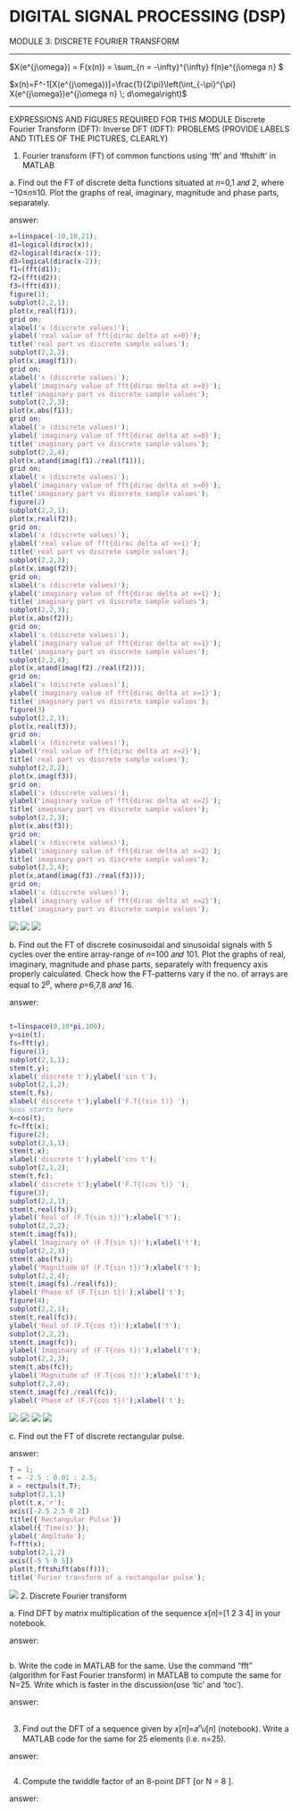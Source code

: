 # DIGITAL SIGNAL PROCESSING (DSP)
MODULE 3: DISCRETE FOURIER TRANSFORM

***
$X(e^{j\omega}) = F(x(n)) = \sum_{n = -\infty}^{\infty} f(n)e^{j\omega n} $

$x(n)=F^-1[X(e^{j\omega})]=\frac{1}{2\pi}\left(\int_{-\pi}^{\pi} X(e^{j\omega})e^{j\omega n} \; d\omega\right)$

***
EXPRESSIONS AND FIGURES REQUIRED FOR THIS MODULE
Discrete Fourier Transform (DFT):
Inverse DFT (IDFT):
PROBLEMS (PROVIDE LABELS AND TITLES OF THE PICTURES, CLEARLY)
1. Fourier transform (FT) of common functions using ‘fft’ and ‘fftshift’ in MATLAB

a. Find out the FT of discrete delta functions situated at 𝑛=0,1 𝑎𝑛𝑑 2, where −10≤𝑛≤10. Plot the graphs of real, imaginary, magnitude and phase parts, separately.

answer:
```Matlab
x=linspace(-10,10,21);
d1=logical(dirac(x));
d2=logical(dirac(x-1));
d3=logical(dirac(x-2));
f1=(fft(d1));
f2=(fft(d2));
f3=(fft(d3));
figure(1);
subplot(2,2,1);
plot(x,real(f1));
grid on;
xlabel('x (discrete values)');
ylabel('real value of fft{dirac delta at x=0}');
title('real part vs discrete sample values');
subplot(2,2,2);
plot(x,imag(f1));
grid on;
xlabel('x (discrete values)');
ylabel('imaginary value of fft{dirac delta at x=0}');
title('imaginary part vs discrete sample values');
subplot(2,2,3);
plot(x,abs(f1));
grid on;
xlabel('x (discrete values)');
ylabel('imaginary value of fft{dirac delta at x=0}');
title('imaginary part vs discrete sample values');
subplot(2,2,4);
plot(x,atand(imag(f1)./real(f1)));
grid on;
xlabel('x (discrete values)');
ylabel('imaginary value of fft{dirac delta at x=0}');
title('imaginary part vs discrete sample values');
figure(2)
subplot(2,2,1);
plot(x,real(f2));
grid on;
xlabel('x (discrete values)');
ylabel('real value of fft{dirac delta at x=1}');
title('real part vs discrete sample values');
subplot(2,2,2);
plot(x,imag(f2));
grid on;
xlabel('x (discrete values)');
ylabel('imaginary value of fft{dirac delta at x=1}');
title('imaginary part vs discrete sample values');
subplot(2,2,3);
plot(x,abs(f2));
grid on;
xlabel('x (discrete values)');
ylabel('imaginary value of fft{dirac delta at x=1}');
title('imaginary part vs discrete sample values');
subplot(2,2,4);
plot(x,atand(imag(f2)./real(f2)));
grid on;
xlabel('x (discrete values)');
ylabel('imaginary value of fft{dirac delta at x=1}');
title('imaginary part vs discrete sample values');
figure(3)
subplot(2,2,1);
plot(x,real(f3));
grid on;
xlabel('x (discrete values)');
ylabel('real value of fft{dirac delta at x=2}');
title('real part vs discrete sample values');
subplot(2,2,2);
plot(x,imag(f3));
grid on;
xlabel('x (discrete values)');
ylabel('imaginary value of fft{dirac delta at x=2}');
title('imaginary part vs discrete sample values');
subplot(2,2,3);
plot(x,abs(f3));
grid on;
xlabel('x (discrete values)');
ylabel('imaginary value of fft{dirac delta at x=2}');
title('imaginary part vs discrete sample values');
subplot(2,2,4);
plot(x,atand(imag(f3)./real(f3)));
grid on;
xlabel('x (discrete values)');
ylabel('imaginary value of fft{dirac delta at x=2}');
title('imaginary part vs discrete sample values');
```
<p float="left">
<img src="https://github.com/Dummyjar/MATLAB/blob/master/dsp%203/1%20n%20is%200.jpg" >
<img src="https://github.com/Dummyjar/MATLAB/blob/master/dsp%203/1%20n%20is%201.jpg" >
<img src="https://github.com/Dummyjar/MATLAB/blob/master/dsp%203/1%20n%20is%202.jpg" >
</p>

b. Find out the FT of discrete cosinusoidal and sinusoidal signals with 5 cycles over the entire array-range of 𝑛=100 𝑎𝑛𝑑 101. Plot the graphs of real, imaginary, magnitude and phase parts, separately with frequency axis properly calculated. Check how the FT-patterns vary if the no. of arrays are equal to 2<sup>p</sup>, where 𝑝=6,7,8 𝑎𝑛𝑑 16.

answer:
```Matlab

t=linspace(0,10*pi,100);
y=sin(t);
fs=fft(y);
figure(1);
subplot(2,1,1);
stem(t,y);
xlabel('discrete t');ylabel('sin t');
subplot(2,1,2);
stem(t,fs);
xlabel('discrete t');ylabel('F.T{(sin t)} ');
%cos starts here
x=cos(t);
fc=fft(x);
figure(2);
subplot(2,1,1);
stem(t,x);
xlabel('discrete t');ylabel('cos t');
subplot(2,1,2);
stem(t,fc);
xlabel('discrete t');ylabel('F.T{(cos t)} ');
figure(3);
subplot(2,2,1);
stem(t,real(fs));
ylabel('Real of (F.T{sin t})');xlabel('t');
subplot(2,2,2);
stem(t,imag(fs));
ylabel('Imaginary of (F.T{sin t})');xlabel('t');
subplot(2,2,3);
stem(t,abs(fs));
ylabel('Magnitude of (F.T{sin t})');xlabel('t');
subplot(2,2,4);
stem(t,imag(fs)./real(fs));
ylabel('Phase of (F.T{sin t})');xlabel('t');
figure(4);
subplot(2,2,1);
stem(t,real(fc));
ylabel('Real of (F.T{cos t})');xlabel('t');
subplot(2,2,2);
stem(t,imag(fc));
ylabel('Imaginary of (F.T{cos t})');xlabel('t');
subplot(2,2,3);
stem(t,abs(fc));
ylabel('Magnitude of (F.T{cos t})');xlabel('t');
subplot(2,2,4);
stem(t,imag(fc)./real(fc));
ylabel('Phase of (F.T{cos t})');xlabel('t');
```
<p float="left">
<img src="https://github.com/Dummyjar/MATLAB/blob/master/dsp%203/1%20b%20sin%20and%20its%20ft.jpg" >
<img src="https://github.com/Dummyjar/MATLAB/blob/master/dsp%203/1%20b%20sin%20and%20its%20ft.jpg" >
<img src="https://github.com/Dummyjar/MATLAB/blob/master/dsp%203/1%20b%20cosine.jpg" >
<img src="https://github.com/Dummyjar/MATLAB/blob/master/dsp%203/1%20b%20sine.jpg" >
</p>
c. Find out the FT of discrete rectangular pulse.

answer:
```Matlab
T = 1;
t = -2.5 : 0.01 : 2.5;
x = rectpuls(t,T);
subplot(2,1,1)
plot(t,x,'r');
axis([-2.5 2.5 0 2])
title({'Rectangular Pulse'})
xlabel({'Time(s)'});
ylabel('Ampltude');
f=fft(x);
subplot(2,1,2)
axis([-5 5 0 5])
plot(t,fftshift(abs(f)));
title('Furier transform of a rectangular pulse');
```
<img src="https://github.com/Dummyjar/MATLAB/blob/master/dsp%203/1%20c%20rectangular%20pulse.jpg">
2. Discrete Fourier transform

a. Find DFT by matrix multiplication of the sequence 𝑥[𝑛]=[1 2 3 4] in your notebook.

answer:
```Matlab
```
b. Write the code in MATLAB for the same. Use the command “fft” (algorithm for Fast Fourier transform) in MATLAB to compute the same for N=25. Write which is faster in the discussion(use ‘tic’ and ‘toc’).

answer:
```Matlab
```
3. Find out the DFT of a sequence given by 𝑥[𝑛]=𝑎<sup>𝑛</sup>𝑢[𝑛] (notebook). Write a MATLAB code for the same for 25 elements (i.e. n=25).

answer:
```Matlab
```
4. Compute the twiddle factor of an 8-point DFT [or N = 8 ].

answer:
```Matlab
```
